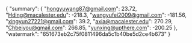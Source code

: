 {
    "summary": {
        "hongyuwang87@gmail.com": 23.72, 
        "Hding@macalester.edu": -218.3, 
        "wangyufei2009@gmail.com": -181.56, 
        "xingyun27221@gmail.com": 39.2, 
        "axia@macalester.edu": 270.29, 
        "Chbeiyou@gmail.com": 266.85, 
        "yunxing@upthere.com": -200.25
    }, 
    "watermark": "651673eb2c75f0811496da5c1b40be5d2ce4b673"
}